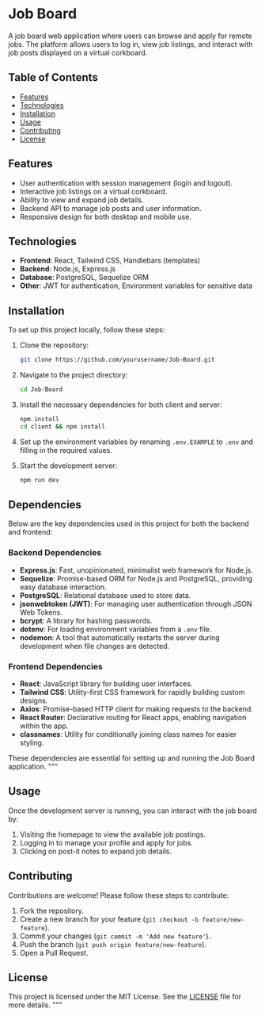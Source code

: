 
# Job Board

A job board web application where users can browse and apply for remote jobs. The platform allows users to log in, view job listings, and interact with job posts displayed on a virtual corkboard.

## Table of Contents

- [Features](#features)
- [Technologies](#technologies)
- [Installation](#installation)
- [Usage](#usage)
- [Contributing](#contributing)
- [License](#license)

## Features

- User authentication with session management (login and logout).
- Interactive job listings on a virtual corkboard.
- Ability to view and expand job details.
- Backend API to manage job posts and user information.
- Responsive design for both desktop and mobile use.

## Technologies

- **Frontend**: React, Tailwind CSS, Handlebars (templates)
- **Backend**: Node.js, Express.js
- **Database**: PostgreSQL, Sequelize ORM
- **Other**: JWT for authentication, Environment variables for sensitive data

## Installation

To set up this project locally, follow these steps:

1. Clone the repository:
    ```bash
    git clone https://github.com/yourusername/Job-Board.git
    ```

2. Navigate to the project directory:
    ```bash
    cd Job-Board
    ```

3. Install the necessary dependencies for both client and server:
    ```bash
    npm install
    cd client && npm install
    ```

4. Set up the environment variables by renaming `.env.EXAMPLE` to `.env` and filling in the required values.

5. Start the development server:
    ```bash
    npm run dev
    ```

## Dependencies

Below are the key dependencies used in this project for both the backend and frontend:

### Backend Dependencies

- **Express.js**: Fast, unopinionated, minimalist web framework for Node.js.
- **Sequelize**: Promise-based ORM for Node.js and PostgreSQL, providing easy database interaction.
- **PostgreSQL**: Relational database used to store data.
- **jsonwebtoken (JWT)**: For managing user authentication through JSON Web Tokens.
- **bcrypt**: A library for hashing passwords.
- **dotenv**: For loading environment variables from a `.env` file.
- **nodemon**: A tool that automatically restarts the server during development when file changes are detected.

### Frontend Dependencies

- **React**: JavaScript library for building user interfaces.
- **Tailwind CSS**: Utility-first CSS framework for rapidly building custom designs.
- **Axios**: Promise-based HTTP client for making requests to the backend.
- **React Router**: Declarative routing for React apps, enabling navigation within the app.
- **classnames**: Utility for conditionally joining class names for easier styling.

These dependencies are essential for setting up and running the Job Board application.
"""

## Usage

Once the development server is running, you can interact with the job board by:

1. Visiting the homepage to view the available job postings.
2. Logging in to manage your profile and apply for jobs.
3. Clicking on post-it notes to expand job details.

## Contributing

Contributions are welcome! Please follow these steps to contribute:

1. Fork the repository.
2. Create a new branch for your feature (`git checkout -b feature/new-feature`).
3. Commit your changes (`git commit -m 'Add new feature'`).
4. Push the branch (`git push origin feature/new-feature`).
5. Open a Pull Request.

## License

This project is licensed under the MIT License. See the [LICENSE](LICENSE) file for more details.
"""
